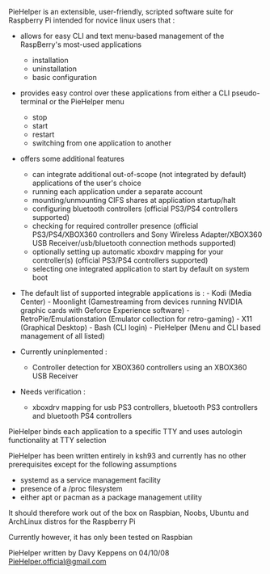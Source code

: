PieHelper is an extensible, user-friendly, scripted software suite for Raspberry Pi
intended for novice linux users that :

* allows for easy CLI and text menu-based management of the RaspBerry's most-used applications
	- installation
	- uninstallation
	- basic configuration
* provides easy control over these applications from either a CLI pseudo-terminal or the PieHelper menu
	- stop
	- start
	- restart
	- switching from one application to another
* offers some additional features
	- can integrate additional out-of-scope (not integrated by default) applications of the user's choice
	- running each application under a separate account
	- mounting/unmounting CIFS shares at application startup/halt
	- configuring bluetooth controllers (official PS3/PS4 controllers supported)
	- checking for required controller presence (official PS3/PS4/XBOX360 controllers and Sony Wireless Adapter/XBOX360 USB Receiver/usb/bluetooth connection methods supported)
	- optionally setting up automatic xboxdrv mapping for your controller(s) (official PS3/PS4 controllers supported)
	- selecting one integrated application to start by default on system boot

* The default list of supported integrable applications is :
		- Kodi (Media Center)
		- Moonlight (Gamestreaming from devices running NVIDIA graphic cards with Geforce Experience software)
		- RetroPie/Emulationstation (Emulator collection for retro-gaming)
		- X11 (Graphical Desktop)
		- Bash (CLI login)
		- PieHelper (Menu and CLI based management of all listed)
* Currently uninplemented :
	- Controller detection for XBOX360 controllers using an XBOX360 USB Receiver
* Needs verification :
	- xboxdrv mapping for usb PS3 controllers, bluetooth PS3 controllers and bluetooth PS4 controllers

PieHelper binds each application to a specific TTY and uses autologin functionality at TTY selection 

PieHelper has been written entirely in ksh93 and currently has no other prerequisites
except for the following assumptions 

* systemd as a service management facility
* presence of a /proc filesystem
* either apt or pacman as a package management utility

It should therefore work out of the box on Raspbian, Noobs, Ubuntu and ArchLinux distros for the Raspberry Pi

Currently however, it has only been tested on Raspbian

PieHelper written by Davy Keppens on 04/10/08
PieHelper.official@gmail.com
